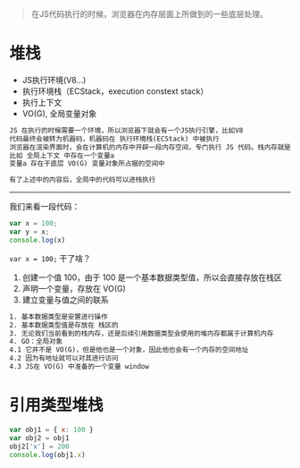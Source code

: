 > 在JS代码执行的时候，浏览器在内存层面上所做到的一些底层处理。

# 堆栈

- JS执行环境(V8...)
- 执行环境栈（ECStack，execution constext stack）
- 执行上下文
- VO(G), 全局变量对象

```tex
JS 在执行的时候需要一个环境，所以浏览器下就会有一个JS执行引擎，比如V8
代码最终会被转为机器码，机器码在 执行环境栈(ECStack) 中被执行
浏览器在渲染界面时，会在计算机的内存中开辟一段内存空间，专门执行 JS 代码。栈内存就是 执行环境栈，不同的代码之间需要保持各自的独立，此时需要有 执行上下文（全局上下文、局部上下文）
比如 全局上下文 中存在一个变量a
变量a 存在于底层 VO(G) 变量对象所占据的空间中

有了上述中的内容后，全局中的代码可以进栈执行
```

---

我们来看一段代码：

```js
var x = 100;
var y = x;
console.log(x)
```

`var x = 100;` 干了啥？

1. 创建一个值 100，由于 100 是一个基本数据类型值，所以会直接存放在栈区
2. 声明一个变量，存放在 VO(G)
3. 建立变量与值之间的联系

```tex
1. 基本数据类型是安置进行操作
2. 基本数据类型值是存放在 栈区的
3. 无论我们当前看到的栈内存，还是后续引用数据类型会使用的堆内存都属于计算机内存
4. GO：全局对象
4.1 它并不是 VO(G)，但是他也是一个对象，因此他也会有一个内存的空间地址
4.2 因为有地址就可以对其进行访问
4.3 JS在 VO(G) 中准备的一个变量 window
```



# 引用类型堆栈

```js
var obj1 = { x: 100 }
var obj2 = obj1
obj2['x'] = 200
console.log(obj1.x)
```



